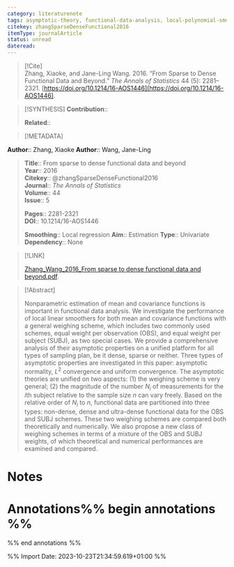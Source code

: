 ```yaml
---
category: literaturenote
tags: asymptotic-theory, functional-data-analysis, local-polynomial-smoothing, sparse-functional-data
citekey: zhangSparseDenseFunctional2016
itemType: journalArticle
status: unread  
dateread:  
---
```


> [!Cite]  
> Zhang, Xiaoke, and Jane-Ling Wang. 2016. “From Sparse to Dense Functional Data and Beyond.” _The Annals of Statistics_ 44 (5): 2281–2321. [https://doi.org/10.1214/16-AOS1446](https://doi.org/10.1214/16-AOS1446).

> [!SYNTHESIS] 
>**Contribution**::
>
>**Related**:: 
>

> [!METADATA]  
>
**Author**:: Zhang, Xiaoke
**Author**:: Wang, Jane-Ling<br>
> **Title**:: From sparse to dense functional data and beyond    
> **Year**:: 2016     
> **Citekey**:: @zhangSparseDenseFunctional2016    
>**Journal**:: *The Annals of Statistics*    
>**Volume**:: 44    
>**Issue**:: 5     
>    
>    
>     
> **Pages**:: 2281-2321    
>**DOI**:: 10.1214/16-AOS1446    
>
>**Smoothing**:: Local regression
>**Aim**:: Estimation
>**Type**:: Univariate
>**Dependency**:: None

> [!LINK] 
>
> [Zhang_Wang_2016_From sparse to dense functional data and beyond.pdf](file:///Users/steven/Library/CloudStorage/GoogleDrive-steven.golovkine@ul.ie/My%20Drive/bibliography/The%20Annals%20of%20Statistics/2016/Zhang_Wang_2016_From%20sparse%20to%20dense%20functional%20data%20and%20beyond.pdf).

>[!Abstract]
>
>Nonparametric estimation of mean and covariance functions is important in functional data analysis. We investigate the performance of local linear smoothers for both mean and covariance functions with a general weighing scheme, which includes two commonly used schemes, equal weight per observation (OBS), and equal weight per subject (SUBJ), as two special cases. We provide a comprehensive analysis of their asymptotic properties on a unified platform for all types of sampling plan, be it dense, sparse or neither. Three types of asymptotic properties are investigated in this paper: asymptotic normality, $L^{2}$ convergence and uniform convergence. The asymptotic theories are unified on two aspects: (1) the weighing scheme is very general; (2) the magnitude of the number $N_{i}$ of measurements for the $i$th subject relative to the sample size $n$ can vary freely. Based on the relative order of $N_{i}$ to $n$, functional data are partitioned into three types: non-dense, dense and ultra-dense functional data for the OBS and SUBJ schemes. These two weighing schemes are compared both theoretically and numerically. We also propose a new class of weighing schemes in terms of a mixture of the OBS and SUBJ weights, of which theoretical and numerical performances are examined and compared.
>>


# Notes<br>
# Annotations%% begin annotations %%  
 
  
%% end annotations %%

%% Import Date: 2023-10-23T21:34:59.619+01:00 %%
